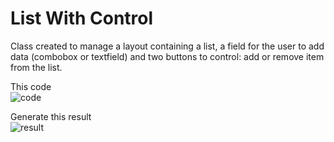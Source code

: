 # List With Control
Class created to manage a layout containing a list, a field for the user to add data (combobox or textfield) and two buttons to control: add or remove item from the list.

This code<br>
![code]()

Generate this result<br>
![result](https://user-images.githubusercontent.com/6250218/54117772-4b792580-43d0-11e9-9729-b9ab2b542155.png)
